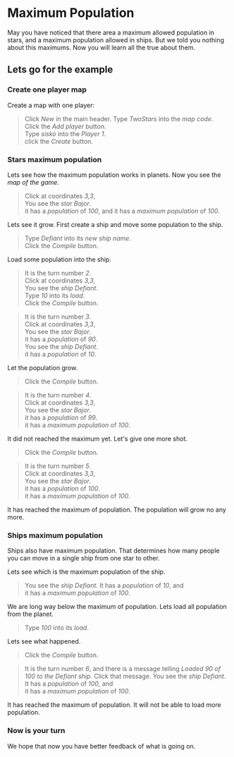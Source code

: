 # Maximum Population

May you have noticed that there area a maximum allowed
population in stars, and a maximum population allowed in ships.
But we told you nothing about this maximums. Now you will learn
all the true about them.

## Lets go for the example

### Create one player map

Create a map with one player:

 > Click _New_ in the main header. 
 > Type _TwoStars_ into the _map code_.  
 > Click the _Add player_ button.  
 > Type _sisko_ into the _Player 1_.  
 > click the _Create_ button.   
 <!-- SNAPSHOT create status=200 -->
 
### Stars maximum population

Lets see how the maximum population works in planets.
 Now you see the _map of the game_.
 
 > Click at coordinates _3,3_,  
 > You see the _star_ _Bajor_.  
 > it has a _population_ of _100_, and 
 > it has a _maximum population_ of _100_.

Lets see it grow.
First create a ship and move some population to the ship.

 > Type _Defiant_ into its _new ship name_.  
 > Click the _Compile_ button.  
 <!-- SNAPSHOT compile2 status=200 -->
 
Load some population into the ship.

 > It is the turn number _2_.  
 > Click at coordinates _3,3_,  
 > You see the _ship_ _Defiant_.  
 > Type _10_ into its _load_.  
 > Click the _Compile_ button.   
 <!-- SNAPSHOT compile3 status=200 -->
 > It is the turn number _3_.  
 > Click at coordinates _3,3_,  
 > You see the _star_ _Bajor_.  
 > it has a _population_ of _90_.  
 > You see the _ship_ _Defiant_.  
 > it has a _population_ of _10_.  

Let the population grow. 

 > Click the _Compile_ button.  
 <!-- SNAPSHOT compile4 status=200 -->
 > It is the turn number _4_.  
 > Click at coordinates _3,3_,  
 > You see the _star_ _Bajor_.  
 > it has a _population_ of _99_.  
 > it has a _maximum population_ of _100_.  
 
It did not reached the maximum yet.
Let's give one more shot.

 > Click the _Compile_ button.  
 <!-- SNAPSHOT compile5 status=200 -->
 > It is the turn number _5_.  
 > Click at coordinates _3,3_,  
 > You see the _star_ _Bajor_.  
 > it has a _population_ of _100_.  
 > it has a _maximum population_ of _100_.  

It has reached the maximum of population. 
The population will grow no any more.

### Ships maximum population

Ships also have maximum population.
That determines how many people you can move in
a single ship from one star to other.

Lets see which is the maximum population
of the ship.

 > You see the _ship_ _Defiant_.
 > It has a _population_ of _10_, and  
 > it has a _maximum population_ of _100_.  

We are long way below the maximum of population.
Lets load all population from the planet.

 > Type _100_ into its _load_.

Lets see what happened.

 > Click the _Compile_ button.
 <!-- SNAPSHOT compile6 status=200 -->
 > It is the turn number _6_, and
 > there is a message telling _Loaded 90 of 100 to the Defiant ship_.
 > Click that message.
 > You see the _ship_ _Defiant_.
 > It has a _population_ of _100_, and  
 > it has a _maximum population_ of _100_.  

It has reached the maximum of population. 
It will not be able to load more population. 
 
### Now is your turn

We hope that now you have better feedback of what is going on.

